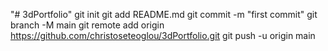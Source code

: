 "# 3dPortfolio"  git init git add README.md git commit -m "first commit" git branch -M main git remote add origin https://github.com/christoseteoglou/3dPortfolio.git git push -u origin main
